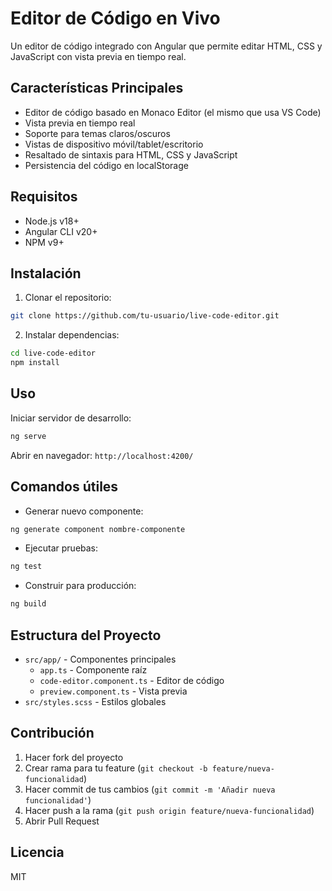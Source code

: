 # Editor de Código en Vivo

Un editor de código integrado con Angular que permite editar HTML, CSS y JavaScript con vista previa en tiempo real.

## Características Principales
- Editor de código basado en Monaco Editor (el mismo que usa VS Code)
- Vista previa en tiempo real
- Soporte para temas claros/oscuros
- Vistas de dispositivo móvil/tablet/escritorio
- Resaltado de sintaxis para HTML, CSS y JavaScript
- Persistencia del código en localStorage

## Requisitos
- Node.js v18+
- Angular CLI v20+
- NPM v9+

## Instalación
1. Clonar el repositorio:
```bash
git clone https://github.com/tu-usuario/live-code-editor.git
```
2. Instalar dependencias:
```bash
cd live-code-editor
npm install
```

## Uso
Iniciar servidor de desarrollo:
```bash
ng serve
```
Abrir en navegador: `http://localhost:4200/`

## Comandos útiles
- Generar nuevo componente:
```bash
ng generate component nombre-componente
```
- Ejecutar pruebas:
```bash
ng test
```
- Construir para producción:
```bash
ng build
```

## Estructura del Proyecto
- `src/app/` - Componentes principales
  - `app.ts` - Componente raíz
  - `code-editor.component.ts` - Editor de código
  - `preview.component.ts` - Vista previa
- `src/styles.scss` - Estilos globales

## Contribución
1. Hacer fork del proyecto
2. Crear rama para tu feature (`git checkout -b feature/nueva-funcionalidad`)
3. Hacer commit de tus cambios (`git commit -m 'Añadir nueva funcionalidad'`)
4. Hacer push a la rama (`git push origin feature/nueva-funcionalidad`)
5. Abrir Pull Request

## Licencia
MIT
